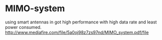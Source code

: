 # MIMO-system
using smart antennas in got high performance with high data rate and least power consumed.
http://www.mediafire.com/file/5a0oj98z7zs97nd/MIMO_system.pdf/file

